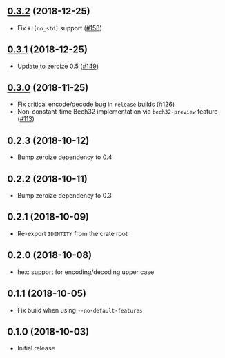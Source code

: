 ## [0.3.2] (2018-12-25)

- Fix `#![no_std]` support ([#158])

## [0.3.1] (2018-12-25)

- Update to zeroize 0.5 ([#149])

## [0.3.0] (2018-11-25)

- Fix critical encode/decode bug in `release` builds ([#126])
- Non-constant-time Bech32 implementation via `bech32-preview` feature ([#113])

## 0.2.3 (2018-10-12)

- Bump zeroize dependency to 0.4

## 0.2.2 (2018-10-11)

- Bump zeroize dependency to 0.3

## 0.2.1 (2018-10-09)

- Re-export `IDENTITY` from the crate root

## 0.2.0 (2018-10-08)

- hex: support for encoding/decoding upper case

## 0.1.1 (2018-10-05)

- Fix build when using `--no-default-features`

## 0.1.0 (2018-10-03)

- Initial release

[0.3.2]: https://github.com/iqlusioninc/crates/pull/160
[#158]: https://github.com/iqlusioninc/crates/pull/158
[0.3.1]: https://github.com/iqlusioninc/crates/pull/155
[#149]: https://github.com/iqlusioninc/crates/pull/149
[0.3.0]: https://github.com/iqlusioninc/crates/pull/129
[#126]: https://github.com/iqlusioninc/crates/pull/126
[#113]: https://github.com/iqlusioninc/crates/pull/113
